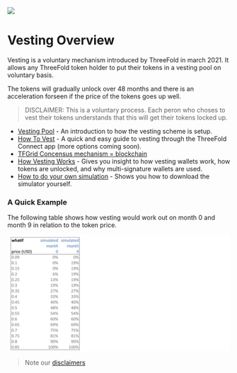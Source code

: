 
![](img/sustainable_.png)

# Vesting Overview

Vesting is a voluntary mechanism introduced by ThreeFold in march 2021. It allows any ThreeFold token holder to put their tokens in a vesting pool on voluntary basis.

The tokens will gradually unlock over 48 months and there is an acceleration forseen if the price of the tokens goes up well.

> DISCLAIMER: This is a voluntary process. Each peron who choses to vest their tokens understands that this will get their tokens locked up. 

- [Vesting Pool](vesting_pool) - An introduction to how the vesting scheme is setup.
- [How To Vest](how_to_vest) - A quick and easy guide to vesting through the ThreeFold Connect app (more options coming soon).
- [TFGrid Concensus mechanism = blockchain](consensus3)
- [How Vesting Works](how_vesting_works) - Gives you insight to how vesting wallets work, how tokens are unlocked, and why multi-signature wallets are used.
- [How to do your own simulation](vesting_simulator_howto) - Shows you how to download the simulator yourself.

### A Quick Example 

The following table shows how vesting would work out on month 0 and month 9 in relation to the token price.

![](img/vesting_scheme.jpg)

> Note our [disclaimers](legal:disclaimer)